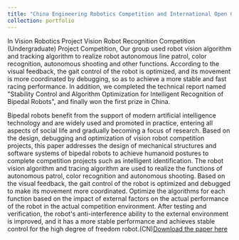 ```yaml
---
title: "China Engineering Robotics Competition and International Open Championship, 2021"
collection: portfolio
---
```


In Vision Robotics Project Vision Robot Recognition Competition (Undergraduate) Project Competition, Our group used robot vision algorithm and tracking algorithm to realize robot autonomous line patrol, color recognition, autonomous shooting and other functions. According to the visual feedback, the gait control of the robot is optimized, and its movement is more coordinated by debugging, so as to achieve a more stable and fast racing performance. In addition, we completed the technical report named "Stability Control and Algorithm Optimization for Intelligent Recognition of Bipedal Robots", and finally won the first prize in China.

Bipedal robots benefit from the support of modern artificial intelligence technology and are widely used and promoted in practice, entering all aspects of social life and gradually becoming a focus of research. Based on the design, debugging and optimization of vision robot competition projects, this paper addresses the design of mechanical structures and software systems of bipedal robots to achieve humanoid postures to complete competition projects such as intelligent identification. The robot vision algorithm and tracing algorithm are used to realize the functions of autonomous patrol, color recognition and autonomous shooting. Based on the visual feedback, the gait control of the robot is optimized and debugged to make its movement more coordinated. Optimize the algorithms for each function based on the impact of external factors on the actual performance of the robot in the actual competition environment. After testing and verification, the robot's anti-interference ability to the external environment is improved, and it has a more stable performance and achieves stable control for the high degree of freedom robot.(CN)[Download the paper here](https://github.com/EnderHangYuan/EnderHangYuan.github.io/blob/master/files/03-202103210211388.pdf)
